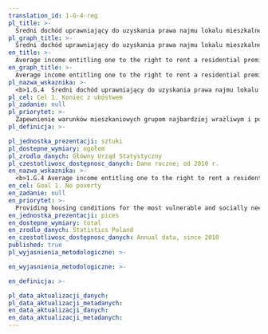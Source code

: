 ```yaml
---
translation_id: 1-G-4-reg
pl_title: >-
  Średni dochód uprawniający do uzyskania prawa najmu lokalu mieszkalnego zasobu gminy w gospodarstwach jednoosobowych
pl_graph_title: >-
  Średni dochód uprawniający do uzyskania prawa najmu lokalu mieszkalnego zasobu gminy w gospodarstwach jednoosobowych
en_title: >-
  Average income entitling one to the right to rent a residential premises in the municipal resources in single-person households
en_graph_title: >-
  Average income entitling one to the right to rent a residential premises in the municipal resources in single-person households
pl_nazwa_wskaznika: >-
  <b>1.G.4  Średni dochód uprawniający do uzyskania prawa najmu lokalu mieszkalnego zasobu gminy w gospodarstwach jednoosobowych</b>
pl_cel: Cel 1. Koniec z ubóstwem
pl_zadanie: null
pl_priorytet: >-
  Zapewnienie warunków mieszkaniowych grupom najbardziej wrażliwym i potrzebującym społecznie
pl_definicja: >-

pl_jednostka_prezentacji: sztuki
pl_dostepne_wymiary: ogółem
pl_zrodlo_danych: Główny Urząd Statystyczny
pl_czestotliwosc_dostępnosc_danych: Dane roczne; od 2010 r.
en_nazwa_wskaznika: >-
  <b>1.G.4 Average income entitling one to the right to rent a residential premises in the municipal resources in single-person households</b>
en_cel: Goal 1. No poverty
en_zadanie: null
en_priorytet: >-
  Providing housing conditions for the most vulnerable and socially needy groups
en_jednostka_prezentacji: pices
en_dostepne_wymiary: total
en_zrodlo_danych: Statistics Poland
en_czestotliwosc_dostępnosc_danych: Annual data, since 2010
published: true
pl_wyjasnienia_metodologiczne: >-

en_wyjasnienia_metodologiczne: >-

en_definicja: >-

pl_data_aktualizacji_danych:
pl_data_aktualizacji_metadanych:
en_data_aktualizacji_danych:
en_data_aktualizacji_metadanych:
---
```

